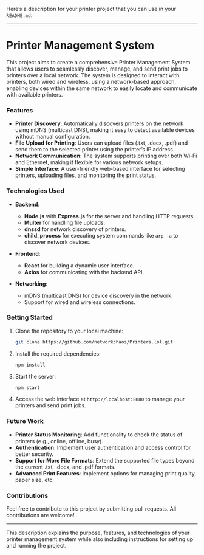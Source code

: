 Here’s a description for your printer project that you can use in your `README.md`:

---

# Printer Management System

This project aims to create a comprehensive Printer Management System that allows users to seamlessly discover, manage, and send print jobs to printers over a local network. The system is designed to interact with printers, both wired and wireless, using a network-based approach, enabling devices within the same network to easily locate and communicate with available printers.

### Features

- **Printer Discovery**: Automatically discovers printers on the network using mDNS (multicast DNS), making it easy to detect available devices without manual configuration.
- **File Upload for Printing**: Users can upload files (.txt, .docx, .pdf) and send them to the selected printer using the printer’s IP address.
- **Network Communication**: The system supports printing over both Wi-Fi and Ethernet, making it flexible for various network setups.
- **Simple Interface**: A user-friendly web-based interface for selecting printers, uploading files, and monitoring the print status.

### Technologies Used

- **Backend**:
  - **Node.js** with **Express.js** for the server and handling HTTP requests.
  - **Multer** for handling file uploads.
  - **dnssd** for network discovery of printers.
  - **child_process** for executing system commands like `arp -a` to discover network devices.
  
- **Frontend**:
  - **React** for building a dynamic user interface.
  - **Axios** for communicating with the backend API.
  
- **Networking**:
  - mDNS (multicast DNS) for device discovery in the network.
  - Support for wired and wireless connections.

### Getting Started

1. Clone the repository to your local machine:
   ```bash
   git clone https://github.com/networkchaos/Printers.lol.git
   ```

2. Install the required dependencies:
   ```bash
   npm install
   ```

3. Start the server:
   ```bash
   npm start
   ```

4. Access the web interface at `http://localhost:8080` to manage your printers and send print jobs.

### Future Work

- **Printer Status Monitoring**: Add functionality to check the status of printers (e.g., online, offline, busy).
- **Authentication**: Implement user authentication and access control for better security.
- **Support for More File Formats**: Extend the supported file types beyond the current .txt, .docx, and .pdf formats.
- **Advanced Print Features**: Implement options for managing print quality, paper size, etc.

### Contributions

Feel free to contribute to this project by submitting pull requests. All contributions are welcome!

---

This description explains the purpose, features, and technologies of your printer management system while also including instructions for setting up and running the project.
